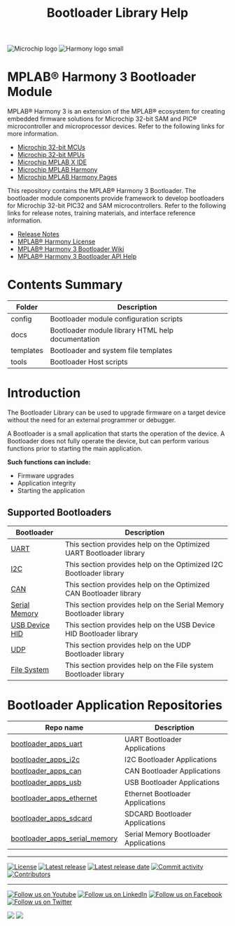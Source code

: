 ﻿---
title: Bootloader Library Help
has_children: true
has_toc: false
nav_order: 1
---

![Microchip logo](https://raw.githubusercontent.com/wiki/Microchip-MPLAB-Harmony/Microchip-MPLAB-Harmony.github.io/images/microchip_logo.png)
![Harmony logo small](https://raw.githubusercontent.com/wiki/Microchip-MPLAB-Harmony/Microchip-MPLAB-Harmony.github.io/images/microchip_mplab_harmony_logo_small.png)

# MPLAB® Harmony 3 Bootloader Module

MPLAB® Harmony 3 is an extension of the MPLAB® ecosystem for creating
embedded firmware solutions for Microchip 32-bit SAM and PIC® microcontroller
and microprocessor devices. Refer to the following links for more information.

- [Microchip 32-bit MCUs](https://www.microchip.com/design-centers/32-bit)
- [Microchip 32-bit MPUs](https://www.microchip.com/design-centers/32-bit-mpus)
- [Microchip MPLAB X IDE](https://www.microchip.com/mplab/mplab-x-ide)
- [Microchip MPLAB Harmony](https://www.microchip.com/mplab/mplab-harmony)
- [Microchip MPLAB Harmony Pages](https://microchip-mplab-harmony.github.io/)

This repository contains the MPLAB® Harmony 3 Bootloader. The bootloader module
components provide framework to develop bootloaders for Microchip 32-bit PIC32 and SAM
microcontrollers. Refer to the following links for release notes, training materials,
and interface reference information.

- [Release Notes](./release_notes.md)
- [MPLAB® Harmony License](mplab_harmony_license.md)
- [MPLAB® Harmony 3 Bootloader Wiki](https://github.com/Microchip-MPLAB-Harmony/bootloader/wiki)
- [MPLAB® Harmony 3 Bootloader API Help](https://microchip-mplab-harmony.github.io/bootloader)

# Contents Summary

| Folder    | Description                                                |
|-----------|------------------------------------------------------------|
| config    | Bootloader module configuration scripts                    |
| docs      | Bootloader module library HTML help documentation          |
| templates | Bootloader and system file templates                       |
| tools     | Bootloader Host scripts                                    |

# Introduction

The Bootloader Library can be used to upgrade firmware on a target device without the need for an external programmer or debugger.

A Bootloader is a small application that starts the operation of the device. A Bootloader does not fully operate the device, but can perform various functions prior to starting the main application.

**Such functions can include:**
- Firmware upgrades
- Application integrity
- Starting the application

## Supported Bootloaders

| Bootloader                                                                | Description                                                 |
|---------------------------------------------------------------------------|-------------------------------------------------------------|
| [UART](templates/src/optimized/docs/uart/readme.md)                       | This section provides help on the Optimized UART Bootloader library |
| [I2C](templates/src/optimized/docs/i2c/readme.md)                         | This section provides help on the Optimized I2C Bootloader library |
| [CAN](templates/src/optimized/docs/can/readme.md)                         | This section provides help on the Optimized CAN Bootloader library |
| [Serial Memory](templates/src/optimized/docs/serial_memory/readme.md)     | This section provides help on the Serial Memory Bootloader library |
| [USB Device HID](templates/src/unified/docs/usb/readme.md)                | This section provides help on the USB Device HID Bootloader library |
| [UDP](templates/src/unified/docs/udp/readme.md)                           | This section provides help on the UDP Bootloader library |
| [File System](templates/src/fs/docs/readme.md)                            | This section provides help on the File system Bootloader library |

# Bootloader Application Repositories

| Repo name                                                                                                 | Description                     |
|-----------------------------------------------------------------------------------------------------------|---------------------------------|
| [bootloader_apps_uart](https://github.com/Microchip-MPLAB-Harmony/bootloader_apps_uart)                   | UART Bootloader Applications    |
| [bootloader_apps_i2c](https://github.com/Microchip-MPLAB-Harmony/bootloader_apps_i2c)                     | I2C Bootloader Applications     |
| [bootloader_apps_can](https://github.com/Microchip-MPLAB-Harmony/bootloader_apps_can)                     | CAN Bootloader Applications     |
| [bootloader_apps_usb](https://github.com/Microchip-MPLAB-Harmony/bootloader_apps_usb)                     | USB Bootloader Applications     |
| [bootloader_apps_ethernet](https://github.com/Microchip-MPLAB-Harmony/bootloader_apps_ethernet)           | Ethernet Bootloader Applications|
| [bootloader_apps_sdcard](https://github.com/Microchip-MPLAB-Harmony/bootloader_apps_sdcard)               | SDCARD Bootloader Applications  |
| [bootloader_apps_serial_memory](https://github.com/Microchip-MPLAB-Harmony/bootloader_apps_serial_memory) | Serial Memory Bootloader Applications  |

____

[![License](https://img.shields.io/badge/license-Harmony%20license-orange.svg)](https://github.com/Microchip-MPLAB-Harmony/bootloader/blob/master/mplab_harmony_license.md)
[![Latest release](https://img.shields.io/github/release/Microchip-MPLAB-Harmony/bootloader.svg)](https://github.com/Microchip-MPLAB-Harmony/bootloader/releases/latest)
[![Latest release date](https://img.shields.io/github/release-date/Microchip-MPLAB-Harmony/bootloader.svg)](https://github.com/Microchip-MPLAB-Harmony/bootloader/releases/latest)
[![Commit activity](https://img.shields.io/github/commit-activity/y/Microchip-MPLAB-Harmony/bootloader.svg)](https://github.com/Microchip-MPLAB-Harmony/bootloader/graphs/commit-activity)
[![Contributors](https://img.shields.io/github/contributors-anon/Microchip-MPLAB-Harmony/bootloader.svg)]()

____

[![Follow us on Youtube](https://img.shields.io/badge/Youtube-Follow%20us%20on%20Youtube-red.svg)](https://www.youtube.com/user/MicrochipTechnology)
[![Follow us on LinkedIn](https://img.shields.io/badge/LinkedIn-Follow%20us%20on%20LinkedIn-blue.svg)](https://www.linkedin.com/company/microchip-technology)
[![Follow us on Facebook](https://img.shields.io/badge/Facebook-Follow%20us%20on%20Facebook-blue.svg)](https://www.facebook.com/microchiptechnology/)
[![Follow us on Twitter](https://img.shields.io/twitter/follow/MicrochipTech.svg?style=social)](https://twitter.com/MicrochipTech)

[![](https://img.shields.io/github/stars/Microchip-MPLAB-Harmony/core.svg?style=social)]()
[![](https://img.shields.io/github/watchers/Microchip-MPLAB-Harmony/core.svg?style=social)]()



